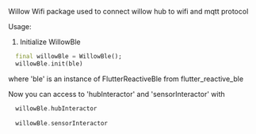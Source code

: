 Willow Wifi package used to connect willow hub to wifi and mqtt protocol

Usage:

1. Initialize WillowBle
```dart
  final willowBle = WillowBle();
  willowBle.init(ble)
```
where 'ble' is an instance of FlutterReactiveBle from flutter_reactive_ble

Now you can access to 'hubInteractor' and 'sensorInteractor' with
```dart
  willowBle.hubInteractor
  
  willowBle.sensorInteractor
```


